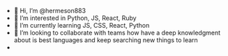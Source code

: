 - 👋 Hi, I’m @hermeson883
- 👀 I’m interested in Python, JS, React, Ruby
- 🌱 I’m currently learning JS, CSS, React, Python
- 💞️ I’m looking to collaborate with teams how have a deep knowledgment about is best languages and keep searching new things to learn
-

<!---
hermeson883/hermeson883 is a ✨ special ✨ repository because its `README.md` (this file) appears on your GitHub profile.
You can click the Preview link to take a look at your changes.
--->
